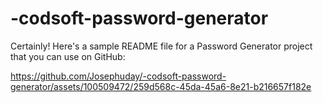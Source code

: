 # -codsoft-password-generator
Certainly! Here's a sample README file for a Password Generator project that you can use on GitHub:



https://github.com/Josephuday/-codsoft-password-generator/assets/100509472/259d568c-45da-45a6-8e21-b216657f182e

